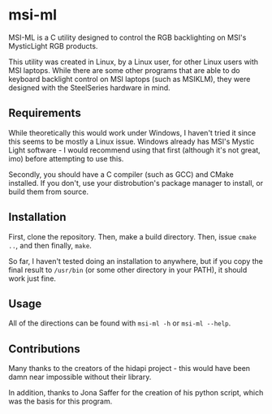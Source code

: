 # msi-ml
MSI-ML is a C utility designed to control the RGB backlighting on MSI's MysticLight RGB products.

This utility was created in Linux, by a Linux user, for other Linux users with MSI laptops. While there are some other programs that are able to do keyboard backlight control on MSI laptops (such as MSIKLM), they were designed with the SteelSeries hardware in mind.


## Requirements
While theoretically this would work under Windows, I haven't tried it since this seems to be mostly a Linux issue. Windows already has MSI's Mystic Light software - I would recommend using that first (although it's not great, imo) before attempting to use this.

Secondly, you should have a C compiler (such as GCC) and CMake installed. If you don't, use your distrobution's package manager to install, or build them from source.


## Installation
First, clone the repository. Then, make a build directory. Then, issue `cmake ..`, and then finally, `make`.

So far, I haven't tested doing an installation to anywhere, but if you copy the final result to `/usr/bin` (or some other directory in your PATH), it should work just fine.


## Usage
All of the directions can be found with `msi-ml -h` or `msi-ml --help`.


## Contributions
Many thanks to the creators of the hidapi project - this would have been damn near impossible without their library.

In addition, thanks to Jona Saffer for the creation of his python script, which was the basis for this program.

